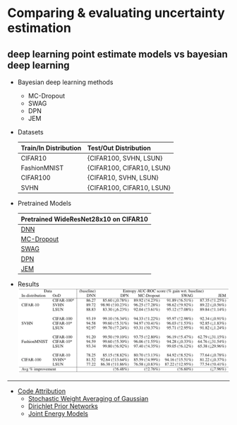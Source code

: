  # Comparing & evaluating uncertainty estimation
 ## deep learning point estimate models vs bayesian deep learning

 - Bayesian deep learning methods
   - MC-Dropout
   - SWAG
   - DPN
   - JEM

- Datasets

  | Train/In Distribution | Test/Out Distribution |
  | --------------------- | --------------------- |
  | CIFAR10               | {CIFAR100, SVHN, LSUN}|
  | FashionMNIST          | {CIFAR100, CIFAR10, LSUN}|
  | CIFAR100              | {CIFAR10, SVHN, LSUN}|
  | SVHN                  | {CIFAR100, CIFAR10, LSUN}|

- Pretrained Models

  | Pretrained WideResNet28x10 on CIFAR10         |
  | --------------------------------------------- |
  | [DNN](https://drive.google.com/file/d/1hVDuwDvlr3o32QVyfMwmdrtAV7u85ZR9/view?usp=sharing) |
  | [MC-Dropout](https://drive.google.com/file/d/1WTNEsKMTNhm8LULA9ud3D558PRXwkbhI/view?usp=sharing) |
  | [SWAG](https://drive.google.com/file/d/18vxlAPT_xjg_HMFeM1qPKKajopvBXJ5y/view?usp=sharing) |
  | [DPN](https://drive.google.com/file/d/1eiovYIXnf9fpYdbTdamBeyjnzWt6PhGV/view?usp=sharing) |
  | [JEM](http://www.cs.toronto.edu/~wgrathwohl/CIFAR10_MODEL.pt) |

- Results
![](./imgs/results_table.png)
---
- <u>Code Attribution</u>
  - [Stochastic Weight Averaging of Gaussian](https://github.com/wjmaddox/swa_gaussian)
  - [Dirichlet Prior Networks](https://github.com/KaosEngineer/PriorNetworks)
  - [Joint Energy Models](https://github.com/wgrathwohl/JEM)
